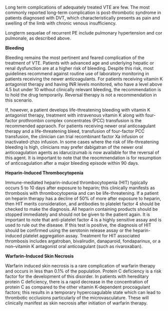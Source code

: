Long term complications of adequately treated VTE are few. The most commonly reported long-term complication is post-thrombotic syndrome in patients diagnosed with DVT, which characteristically presents as pain and swelling of the limb with chronic venous insufficiency.

Longterm sequelae of recurrent PE include pulmonary hypertension and cor pulmonale, as described above.

**Bleeding**

Bleeding remains the most pertinent and feared complication of the treatment of VTE. Patients with advanced age and underlying hepatic or renal dysfunction are at a higher risk of bleeding. Despite this risk, most guidelines recommend against routine use of laboratory monitoring in patients receiving the newer anticoagulants. For patients receiving vitamin K antagonist therapy and having INR levels monitored, who have a level above 4.5 but under 10 without clinically relevant bleeding, the recommendation is to hold the drug temporarily. Reversal therapy is not a recommendation in this scenario.

If, however, a patient develops life-threatening bleeding with vitamin K antagonist therapy, treatment with intravenous vitamin K along with four-factor prothrombin complex concentrates (PCC) transfusion is the recommended appraoch. For patients receiving newer oral anticoagulant therapy and a life-threatening bleed, transfusion of four-factor PCC transfusion, the clinician can trial recombinant factor Xa infusion or inactivated-zhzo infusion. In some cases where the risk of life-threatening bleeding is high, clinicians may prefer dabigatran of the newer oral anticoagulation agents as idarucizumab is now available for the reversal of this agent. It is important to note that the reocmmendation is for resumption of anticoagulation after a major bleeding episode within 90 days.

**Heparin-Induced Thrombocytopenia**

Immune-mediated heparin-induced thrombocytopenia (HIT) typically occurs 5 to 10 days after exposure to heparin; this clinically manifests as thrombosis with thrombocytopenia and can be life-threatening. If a patient on heparin therapy has a decline of 50% of more after exposure to heparin, then HIT merits consideration, and antibodies to platelet factor 4 should be checked to make the diagnosis. All heparin containing products should be stopped immediately and should not be given to the patient again. It is important to note that anti-platelet factor 4 is a highly sensitive assay and is used to rule out the disease. If this test is positive, the diagnosis of HIT should be confirmed using the serotonin release assay or the heparin-induced platelet aggregation assay. Treatment for HIT associated thrombosis includes argatroban, bivalirudin, danaparoid, fondaparinux, or a non–vitamin K antagonist oral anticoagulant (such as rivaroxaban).

**Warfarin-Induced Skin Necrosis**

Warfarin induced skin necrosis is a rare complication of warfarin therapy and occurs in less than 0.1% of the population. Protein C deficiency is a risk factor for the development of this disorder. In patients with hereditary protein C deficiency, there is a rapid decrease in the concentration of protein C as compared to the other vitamin K-dependent procoagulant factors; this results in a temporary hypercoagulable state which can lead to thrombotic occlusions particularly of the microvasculature. These will clinically manifest as skin necrosis after initiation of warfarin therapy.